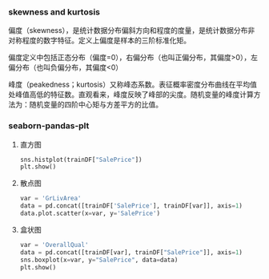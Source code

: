 ### skewness and kurtosis
偏度（skewness），是统计数据分布偏斜方向和程度的度量，是统计数据分布非对称程度的数字特征。定义上偏度是样本的三阶标准化矩。

偏度定义中包括正态分布（偏度=0），右偏分布（也叫正偏分布，其偏度>0），左偏分布（也叫负偏分布，其偏度<0）

峰度（peakedness；kurtosis）又称峰态系数。表征概率密度分布曲线在平均值处峰值高低的特征数。直观看来，峰度反映了峰部的尖度。随机变量的峰度计算方法为：随机变量的四阶中心矩与方差平方的比值。

### seaborn-pandas-plt
1. 直方图
    ```python
    sns.histplot(trainDF["SalePrice"])
    plt.show()
    ```
2. 散点图
    ```python
    var = 'GrLivArea'
    data = pd.concat([trainDF['SalePrice'], trainDF[var]], axis=1)
    data.plot.scatter(x=var, y='SalePrice')
    ```
3. 盒状图
    ```python
    var = 'OverallQual'
    data = pd.concat([trainDF[var], trainDF["SalePrice"]], axis=1)
    sns.boxplot(x=var, y="SalePrice", data=data)
    plt.show()
    ```